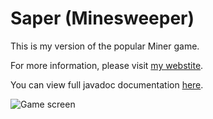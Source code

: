 # Saper (Minesweeper)
This is my version of the popular Miner game.

For more information, please visit [my webstite](http://www.mmakos.pl/programming/saper/).

You can view full javadoc documentation [here](http://mmakos.pl/saper/package-summary.html).

![Game screen](http://www.mmakos.pl/storage/2021/02/game.png)
